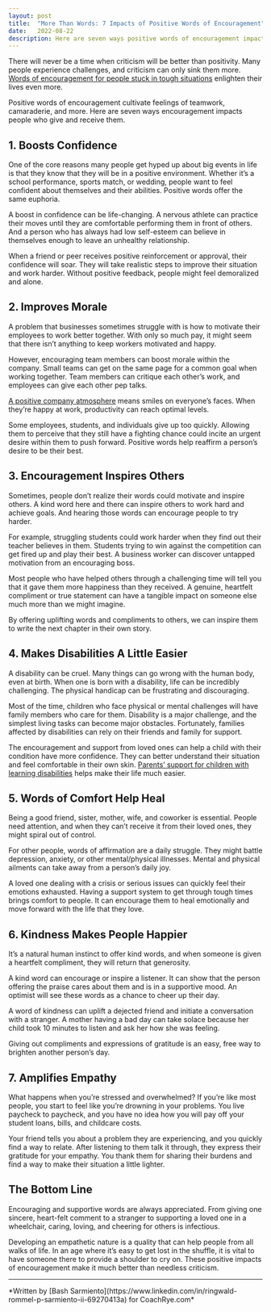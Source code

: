 ```yaml
---
layout: post
title:  "More Than Words: 7 Impacts of Positive Words of Encouragement"
date:   2022-08-22
description: Here are seven ways positive words of encouragement impacts people who give and receive them.
---
```

There will never be a time when criticism will be better than positivity. Many people experience challenges, and criticism can only sink them more. [Words of encouragement for people stuck in tough situations](https://pigeonly.com/pigeonly-blog/words-of-encouragement-for-someone-in-jail/) enlighten their lives even more.

Positive words of encouragement cultivate feelings of teamwork, camaraderie, and more. Here are seven ways encouragement impacts people who give and receive them.

## 1. Boosts Confidence

One of the core reasons many people get hyped up about big events in life is that they know that they will be in a positive environment. Whether it’s a school performance, sports match, or wedding, people want to feel confident about themselves and their abilities. Positive words offer the same euphoria.

A boost in confidence can be life-changing. A nervous athlete can practice their moves until they are comfortable performing them in front of others. And a person who has always had low self-esteem can believe in themselves enough to leave an unhealthy relationship.

When a friend or peer receives positive reinforcement or approval, their confidence will soar. They will take realistic steps to improve their situation and work harder. Without positive feedback, people might feel demoralized and alone. 

## 2. Improves Morale 

A problem that businesses sometimes struggle with is how to motivate their employees to work better together. With only so much pay, it might seem that there isn’t anything to keep workers motivated and happy. 

However, encouraging team members can boost morale within the company. Small teams can get on the same page for a common goal when working together. Team members can critique each other’s work, and employees can give each other pep talks. 

[A positive company atmosphere](/blog/8-reliable-leadership-strategies-to-drive-business-growth/) means smiles on everyone’s faces. When they’re happy at work, productivity can reach optimal levels.

Some employees, students, and individuals give up too quickly. Allowing them to perceive that they still have a fighting chance could incite an urgent desire within them to push forward. Positive words help reaffirm a person’s desire to be their best.

## 3. Encouragement Inspires Others 

Sometimes, people don’t realize their words could motivate and inspire others. A kind word here and there can inspire others to work hard and achieve goals. And hearing those words can encourage people to try harder. 

For example, struggling students could work harder when they find out their teacher believes in them. Students trying to win against the competition can get fired up and play their best. A business worker can discover untapped motivation from an encouraging boss.

Most people who have helped others through a challenging time will tell you that it gave them more happiness than they received. A genuine, heartfelt compliment or true statement can have a tangible impact on someone else much more than we might imagine. 

By offering uplifting words and compliments to others, we can inspire them to write the next chapter in their own story. 

## 4. Makes Disabilities A Little Easier

A disability can be cruel. Many things can go wrong with the human body, even at birth. When one is born with a disability, life can be incredibly challenging. The physical handicap can be frustrating and discouraging.  

Most of the time, children who face physical or mental challenges will have family members who care for them. Disability is a major challenge, and the simplest living tasks can become major obstacles. Fortunately, families affected by disabilities can rely on their friends and family for support.  

The encouragement and support from loved ones can help a child with their condition have more confidence. They can better understand their situation and feel comfortable in their own skin. [Parents’ support for children with learning disabilities](https://markerlearning.com/) helps make their life much easier.

## 5. Words of Comfort Help Heal 
Being a good friend, sister, mother, wife, and coworker is essential. People need attention, and when they can’t receive it from their loved ones, they might spiral out of control. 

For other people, words of affirmation are a daily struggle. They might battle depression, anxiety, or other mental/physical illnesses. Mental and physical ailments can take away from a person’s daily joy. 

A loved one dealing with a crisis or serious issues can quickly feel their emotions exhausted. Having a support system to get through tough times brings comfort to people. It can encourage them to heal emotionally and move forward with the life that they love.

## 6. Kindness Makes People Happier 

It’s a natural human instinct to offer kind words, and when someone is given a heartfelt compliment, they will return that generosity. 

A kind word can encourage or inspire a listener. It can show that the person offering the praise cares about them and is in a supportive mood. An optimist will see these words as a chance to cheer up their day. 

A word of kindness can uplift a dejected friend and initiate a conversation with a stranger. A mother having a bad day can take solace because her child took 10 minutes to listen and ask her how she was feeling. 

Giving out compliments and expressions of gratitude is an easy, free way to brighten another person’s day. 

## 7. Amplifies Empathy 

What happens when you’re stressed and overwhelmed? If you’re like most people, you start to feel like you’re drowning in your problems. You live paycheck to paycheck, and you have no idea how you will pay off your student loans, bills, and childcare costs.  

Your friend tells you about a problem they are experiencing, and you quickly find a way to relate. After listening to them talk it through, they express their gratitude for your empathy. You thank them for sharing their burdens and find a way to make their situation a little lighter. 

## The Bottom Line
Encouraging and supportive words are always appreciated. From giving one sincere, heart-felt comment to a stranger to supporting a loved one in a wheelchair, caring, loving, and cheering for others is infectious.  

Developing an empathetic nature is a quality that can help people from all walks of life. In an age where it’s easy to get lost in the shuffle, it is vital to have someone there to provide a shoulder to cry on. These positive impacts of encouragement make it much better than needless criticism.
<hr>
*Written by [Bash Sarmiento](https://www.linkedin.com/in/ringwald-rommel-p-sarmiento-ii-69270413a) for CoachRye.com*